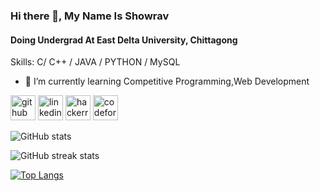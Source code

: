 ### Hi there 👋, My Name Is Showrav
#### Doing Undergrad At East Delta University, Chittagong

Skills:  C/ C++ / JAVA / PYTHON / MySQL

- 🌱 I’m currently learning Competitive Programming,Web Development 


[<img src='https://cdn.jsdelivr.net/npm/simple-icons@3.0.1/icons/github.svg' alt='github' height='40'>](https://github.com/Showrav-Dhar)  [<img src='https://cdn.jsdelivr.net/npm/simple-icons@3.0.1/icons/linkedin.svg' alt='linkedin' height='40'>](https://www.linkedin.com/in/www.linkedin.com/in/showrav-dhar-649242227/)  [<img src='https://cdn.jsdelivr.net/npm/simple-icons@3.0.1/icons/hackerrank.svg' alt='hackerrank' height='40'>](https://www.hackerrank.com/Showrav_Dhar_99)  [<img src='https://cdn.jsdelivr.net/npm/simple-icons@3.0.1/icons/codeforces.svg' alt='codeforces' height='40'>](https://codeforces.com/profile/dip7890)  

![GitHub stats](https://github-readme-stats.vercel.app/api?username=Showrav-Dhar&show_icons=true)  



![GitHub streak stats](https://streak-stats.demolab.com/?user=Showrav-Dhar) 

[![Top Langs](https://github-readme-stats.vercel.app/api/top-langs/?username=Showrav-Dhar)](https://github.com/anuraghazra/github-readme-stats)
